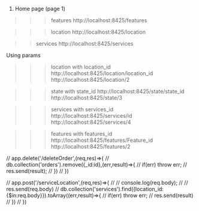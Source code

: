 1. Home page (page 1)
>>>features
http://localhost:8425/features

>>>location
http://localhost:8425/location

>>services
http://localhost:8425/services


Using params
>>>location with location_id
http://localhost:8425/location/location_id  
http://localhost:8425/location/2

>>>state with state_id
http://localhost:8425/state/state_id
http://localhost:8425/state/3

>>>services with services_id
http://localhost:8425/services/id
http://localhost:8425/services/4

>>>features with features_id
http://localhost:8425/features/Feature_id
http://localhost:8425/features/2





// app.delete('/deleteOrder',(req,res)=>{
//     db.collection('orders').remove({_id:id},(err,result)=>{
//         if(err) throw err;
//         res.send(result);
//     })
// })

// app.post('/serviceLocation',(req,res)=>{
//     // console.log(req.body);
//     // res.send(req.body)
//     db.collection('services').find({location_id:{$in:req.body}}).toArray((err,result)=>{
//         if(err) throw err;
//         res.send(result)
//     })
// })